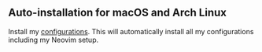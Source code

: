 ## Auto-installation for macOS and Arch Linux

Install my [configurations](https://github.com/dpjungmin/dotfiles). This will
automatically install all my configurations including my Neovim setup.
